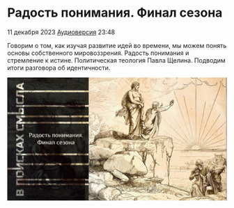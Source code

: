 # Радость понимания. Финал сезона

11 декабря 2023 [Аудиоверсия](https://paradoks-pinkera-pilotnyy-vypusk.simplecast.com/episodes/the-joy-of-understanding) 23:48

Говорим о том, как изучая развитие идей во времени, мы можем понять основы собственного мировоззрения.
Радость понимания и стремление к истине.
Политическая теология Павла Щелина.
Подводим итоги разговора об идентичности.

![Радость понимания. Финал сезона](the-joy-of-understanding.jpg)
